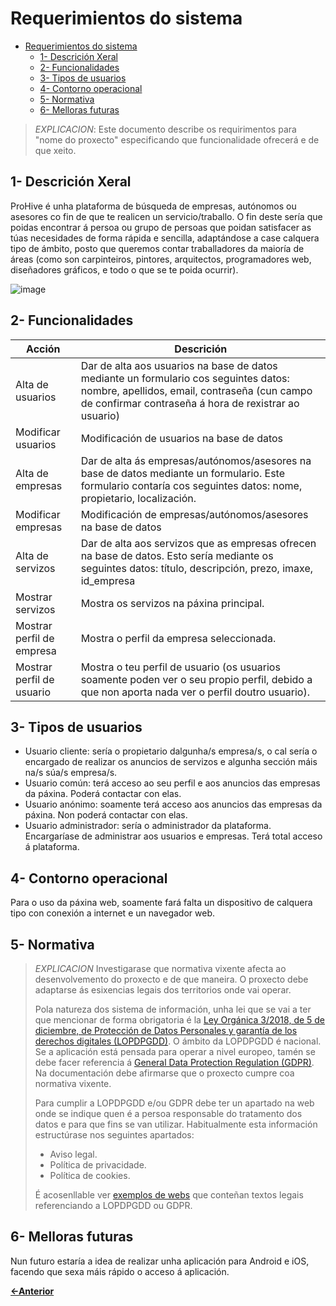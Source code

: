 # Requerimientos do sistema

- [Requerimientos do sistema](#requerimientos-do-sistema)
  - [1- Descrición Xeral](#1--descrición-xeral)
  - [2- Funcionalidades](#2--funcionalidades)
  - [3- Tipos de usuarios](#3--tipos-de-usuarios)
  - [4- Contorno operacional](#4--contorno-operacional)
  - [5- Normativa](#5--normativa)
  - [6- Melloras futuras](#6--melloras-futuras)

> *EXPLICACION*: Este documento describe os requirimentos para "nome do proxecto" especificando que funcionalidade ofrecerá e de que xeito.

## 1- Descrición Xeral

ProHive é unha plataforma de búsqueda de empresas, autónomos ou asesores co fin de que te realicen un servicio/traballo. O fin deste sería que poidas encontrar á persoa ou grupo de persoas que poidan satisfacer as túas necesidades de forma rápida e sencilla, adaptándose a case calquera tipo de ámbito, posto que queremos contar traballadores da maioría de áreas (como son carpinteiros, pintores, arquitectos, programadores web, diseñadores gráficos, e todo o que se te poida ocurrir).

![image](../img/logotipo.jpg)

## 2- Funcionalidades

| Acción   |  Descrición        |
|----------|--------------------|
| Alta de usuarios | Dar de alta aos usuarios na base de datos mediante un formulario cos seguintes datos: nombre, apellidos, email, contraseña (cun campo de confirmar contraseña á hora de rexistrar ao usuario) |
| Modificar usuarios | Modificación de usuarios na base de datos|
| Alta de empresas | Dar de alta ás empresas/autónomos/asesores na base de datos mediante un formulario. Este formulario contaría cos seguintes datos: nome, propietario, localización. |
| Modificar empresas | Modificación de empresas/autónomos/asesores na base de datos|
| Alta de servizos | Dar de alta aos servizos que as empresas ofrecen na base de datos. Esto sería mediante os seguintes datos: título, descripción, prezo, imaxe, id_empresa |
| Mostrar servizos | Mostra os servizos na páxina principal. |
| Mostrar perfil de empresa | Mostra o perfil da empresa seleccionada. |
| Mostrar perfil de usuario | Mostra o teu perfil de usuario (os usuarios soamente poden ver o seu propio perfil, debido a que non aporta nada ver o perfil doutro usuario). |

## 3- Tipos de usuarios

- Usuario cliente: sería o propietario dalgunha/s empresa/s, o cal sería o encargado de realizar os anuncios de servizos e algunha sección máis na/s súa/s empresa/s.
- Usuario común: terá acceso ao seu perfil e aos anuncios das empresas da páxina. Poderá contactar con elas.
- Usuario anónimo: soamente terá acceso aos anuncios das empresas da páxina. Non poderá contactar con elas.
- Usuario administrador: sería o administrador da plataforma. Encargaríase de administrar aos usuarios e empresas. Terá total acceso á plataforma.

## 4- Contorno operacional

Para o uso da páxina web, soamente fará falta un dispositivo de calquera tipo con conexión a internet e un navegador web.

## 5- Normativa

> *EXPLICACION* Investigarase que normativa vixente afecta ao desenvolvemento do proxecto e de que maneira. O proxecto debe adaptarse ás esixencias legais dos territorios onde vai operar.
> 
> Pola natureza dos sistema de información, unha lei que se vai a ter que mencionar de forma obrigatoria é la [Ley Orgánica 3/2018, de 5 de diciembre, de Protección de Datos Personales y garantía de los derechos digitales (LOPDPGDD)](https://www.boe.es/buscar/act.php?id=BOE-A-2018-16673). O ámbito da LOPDPGDD é nacional. Se a aplicación está pensada para operar a nivel europeo, tamén se debe facer referencia á [General Data Protection Regulation (GDPR)](https://eur-lex.europa.eu/eli/reg/2016/679/oj). Na documentación debe afirmarse que o proxecto cumpre coa normativa vixente.
>
> Para cumplir a LOPDPGDD e/ou GDPR debe ter un apartado na web onde se indique quen é a persoa responsable do tratamento dos datos e para que fins se van utilizar. Habitualmente esta información estructúrase nos seguintes apartados:
>
> - Aviso legal.
> - Política de privacidade.
> - Política de cookies.
>
> É acosenllable ver [exemplos de webs](https://www.spotify.com/es/legal/privacy-policy/) que conteñan textos legais referenciando a LOPDPGDD ou GDPR.

## 6- Melloras futuras

Nun futuro estaría a idea de realizar unha aplicación para Android e iOS, facendo que sexa máis rápido o acceso á aplicación.

[**<-Anterior**](../../README.md)
